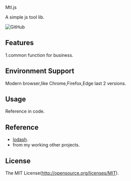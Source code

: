 Mtl.js

A simple js tool lib.

![GitHub](https://img.shields.io/github/license/Srooter/Mtl-js)

## Features

1.common function for business.

## Environment Support

Modern browser,like Chrome,Firefox,Edge last 2 versions.

## Usage

Reference in code.

## Reference

- [lodash](https://github.com/lodash/lodash).
- from my working other projects.

## License

The MIT License(http://opensource.org/licenses/MIT).
